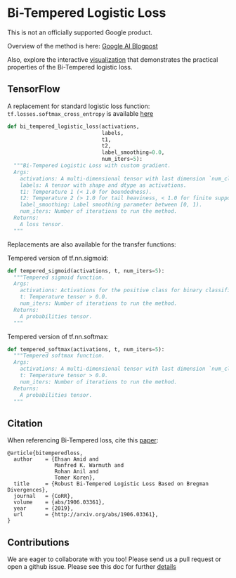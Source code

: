 # Bi-Tempered Logistic Loss

This is not an officially supported Google product.

Overview of the method is here: [Google AI Blogpost](https://ai.googleblog.com/2019/08/bi-tempered-logistic-loss-for-training.html)

Also, explore the interactive [visualization](https://google.github.io/bi-tempered-loss/) that demonstrates the practical properties of the Bi-Tempered logistic loss.


## TensorFlow

A replacement for standard logistic loss function: ```tf.losses.softmax_cross_entropy``` is available [here](https://github.com/google/bi-tempered-loss/blob/master/tensorflow/loss.py#L161)


```python
def bi_tempered_logistic_loss(activations,
                              labels,
                              t1,
                              t2,
                              label_smoothing=0.0,
                              num_iters=5):
  """Bi-Tempered Logistic Loss with custom gradient.
  Args:
    activations: A multi-dimensional tensor with last dimension `num_classes`.
    labels: A tensor with shape and dtype as activations.
    t1: Temperature 1 (< 1.0 for boundedness).
    t2: Temperature 2 (> 1.0 for tail heaviness, < 1.0 for finite support).
    label_smoothing: Label smoothing parameter between [0, 1).
    num_iters: Number of iterations to run the method.
  Returns:
    A loss tensor.
  """
```

Replacements are also available for the transfer functions:

Tempered version of tf.nn.sigmoid:

```python
def tempered_sigmoid(activations, t, num_iters=5):
  """Tempered sigmoid function.
  Args:
    activations: Activations for the positive class for binary classification.
    t: Temperature tensor > 0.0.
    num_iters: Number of iterations to run the method.
  Returns:
    A probabilities tensor.
  """
```

Tempered version of tf.nn.softmax:
```python
def tempered_softmax(activations, t, num_iters=5):
  """Tempered softmax function.
  Args:
    activations: A multi-dimensional tensor with last dimension `num_classes`.
    t: Temperature tensor > 0.0.
    num_iters: Number of iterations to run the method.
  Returns:
    A probabilities tensor.
  """
```


## Citation

When referencing Bi-Tempered loss, cite this [paper](https://arxiv.org/pdf/1906.03361.pdf):


```
@article{bitemperedloss,
  author    = {Ehsan Amid and
               Manfred K. Warmuth and
               Rohan Anil and
               Tomer Koren},
  title     = {Robust Bi-Tempered Logistic Loss Based on Bregman Divergences},
  journal   = {CoRR},
  volume    = {abs/1906.03361},
  year      = {2019},
  url       = {http://arxiv.org/abs/1906.03361},
}
```

## Contributions
We are eager to collaborate with you too! Please send us a pull request or open a github issue. Please see this doc for further [details](https://github.com/google/bi-tempered-loss/blob/master/CONTRIBUTING.md)
